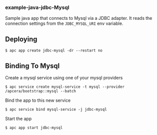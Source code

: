 ### example-java-jdbc-Mysql

Sample java app that connects to Mysql via a JDBC adapter. It reads the connection settings from the `JDBC_MYSQL_URI` env variable.

## Deploying

```console
$ apc app create jdbc-mysql -dr --restart no
```

## Binding To Mysql

Create a mysql service using one of your mysql providers

```console
$ apc service create mysql-service -t mysql --provider /apcera/bootstrap::mysql --batch
```
Bind the app to this new service 

```console
$ apc service bind mysql-service -j jdbc-mysql
```

Start the app 

```console
$ apc app start jdbc-mysql
```